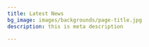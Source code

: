 ```yaml
---
title: Latest News
bg_image: images/backgrounds/page-title.jpg
description: this is meta description

---
```

